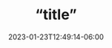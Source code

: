 ---
title: “title”
description: “”
summary: Summary to appear on index
date: 2023-01-23T12:49:14-06:00
showtoc: true
cover.image: “./images/cover.png”
cover.relative: true
cover.hidden: false
categories: []
tags: []
draft: true
---